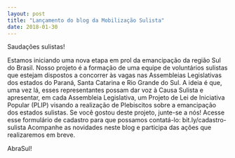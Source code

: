```yaml
---
layout: post
title: "Lançamento do blog da Mobilização Sulista"
date: 2018-01-30
---
```


Saudações sulistas!

Estamos iniciando uma nova etapa em prol da emancipação da região Sul do Brasil.
Nosso projeto é a formação de uma equipe de voluntários sulistas que estejam dispostos a concorrer às vagas nas Assembleias Legislativas dos estados do Paraná, Santa Catarina e Rio Grande do Sul.
A ideia é que, uma vez lá, esses representantes possam dar voz à Causa Sulista e apresentar, em cada Assembleia Legislativa, um Projeto de Lei de Iniciativa Popular (PLIP) visando a realização de Plebiscitos sobre a emancipação dos estados sulistas.
Se você gostou deste projeto, junte-se a nós!
Acesse esse formulário de cadastro para que possamos contatá-lo: bit.ly/cadastro-sulista
Acompanhe as novidades neste blog e participa das ações que realizaremos em breve.

AbraSul!
